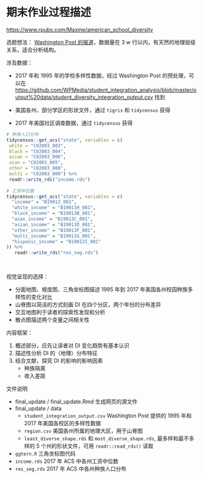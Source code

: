 

<!--
 This is a  homework repository for https://github.com/haoyuns/Fall-2019
 
 作业可见：https://bookdown.org/Maxine/cuc-dataviz-/  
 
 Week 1 ：https://bookdown.org/Maxine/cuc-dataviz-/week-1.html  
 Week 2 ：https://bookdown.org/Maxine/cuc-dataviz-/week-2.html  
 Week 3 ：https://bookdown.org/Maxine/cuc-dataviz-/week-3.html   
 Week 4： https://bookdown.org/Maxine/plastic_problems/   过程和参考文献: https://bookdown.org/Maxine/cuc-dataviz-/week-4.html  
 Week 5 ~ 6： https://bookdown.org/Maxine/cuc-dataviz-/week-5-6.html  
 -->

# 期末作业过程描述   

https://www.rpubs.com/Maxine/american_school_diversity

选题想法： [Washington Post 的报道](https://www.washingtonpost.com/graphics/2019/local/school-diversity-data/)，数据量在 3 w 行以内，有天然的地理层级关系，适合分析结构。  

涉及数据： 

- 2017 年和 1995 年的学校多样性数据，经过 Washington Post 的预处理，可以在 https://github.com/WPMedia/student_integration_analysis/blob/master/output%20data/student_diversity_integration_output.csv 找到  

- 美国各州、部分学区的形状文件，通过 `tigris` 和 `tidycensus` 获得  

- 2017 年美国社区调查数据，通过 `tidycensus` 获得      

```r
# 种族人口分布
tidycensus::get_acs("state", variables = c(
 white = "C02003_003",
 black = "C02003_004",
 asian = "C02003_006",
 aian = "C02003_005",
 other = "C02003_008",
 multi = "C02003_009") %>% 
 readr::write_rds("income.rds")
 
# 工资中位数                                       
tidycensus::get_acs("state", variables = c(
  "income" = "B19013_001",
  "white_income" = "B19013H_001",
  "black_income" = "B19013B_001",
  "aian_income" = "B19013C_001",
  "asian_income" = "B19013D_001",
  "other_income" = "B19013F_001",
  "multi_income" = "B19013G_001",
  "hispanic_income" = "B19013I_001"
)) %>% 
   readr::write_rds("res_seg.rds")
                                       
                                   
```


视觉呈现的选择：  

- 分面地图、坡度图、三角坐标图描述 1995 年到 2017 年美国各州校园种族多样性的变化对比
- 山脊图以简洁的方式刻画 DI 在四个分区，两个年份的分布差异  
- 交互地图利于读者的探索性发现和分析  
- 散点图描述两个变量之间相关性  

内容框架：

1. 概述部分，应先让读者对 DI 变化趋势有基本认识
2. 描述性分析 DI 的（地理）分布特征
3. 结合文献，探究 DI 的影响的影响因素
   - 种族隔离 
   - 收入差距  
   
文件说明 
- final_update / final_update.Rmd 生成网页的源文件
- final_update / data 
  -  `student_integration_output.csv` Washington Post 提供的 1995 年和 2017 年美国各校区的多样性数据  
  - `region.csv` 美国各州所属的地理大区，用于山脊图
  - `least_diverse_shape.rds` 和 	`most_diverse_shape.rds`, 最多样和最不多样的 5 个州的形状文件，可用 `readr::read_rds()` 读取  
 -  `ggtern.R` 三角坐标图代码
 - `income.rds` 2017 年 ACS 中各州工资中位数
 - `res_seg.rds` 2017 年 ACS 中各州种族人口分布
